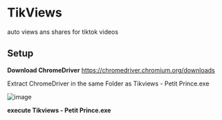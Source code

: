 # TikViews
auto views ans shares for tiktok videos

Setup
------

**Download ChromeDriver**
https://chromedriver.chromium.org/downloads

Extract ChromeDriver in the same Folder as Tikviews - Petit Prince.exe

![image](https://user-images.githubusercontent.com/57633464/192060161-1fe2ecef-71e5-4353-98f9-d87e1c2f53e6.png)

**execute Tikviews - Petit Prince.exe**
